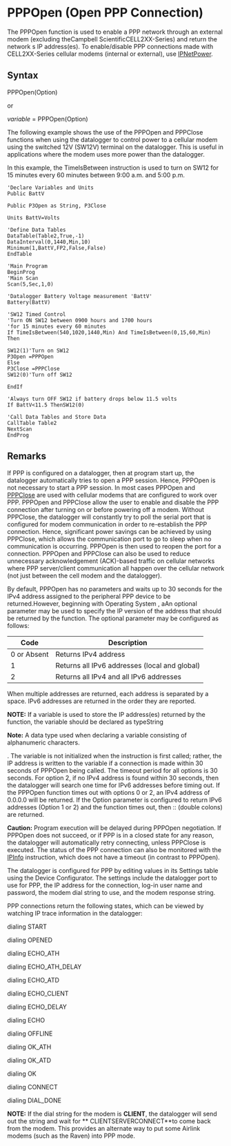 # PPPOpen (Open PPP Connection)

The PPPOpen function is used to enable a PPP network through an external modem (excluding theCampbell ScientificCELL2XX-Series) and return the network s IP address(es). To enable/disable PPP connections made with CELL2XX-Series cellular modems (internal or external), use [IPNetPower](ipnetpower.md).

## Syntax

PPPOpen(Option)

or

_variable_ = PPPOpen(Option)

The following example shows the use of the PPPOpen and PPPClose functions when using the datalogger to control power to a cellular modem using the switched 12V (SW12V) terminal on the datalogger. This is useful in applications where the modem uses more power than the datalogger.

In this example, the TimeIsBetween instruction is used to turn on SW12 for 15 minutes every 60 minutes between 9:00 a.m. and 5:00 p.m.

```
'Declare Variables and Units
Public BattV

Public P3Open as String, P3Close

Units BattV=Volts

'Define Data Tables
DataTable(Table2,True,-1)
DataInterval(0,1440,Min,10)
Minimum(1,BattV,FP2,False,False)
EndTable

'Main Program
BeginProg
'Main Scan
Scan(5,Sec,1,0)

'Datalogger Battery Voltage measurement 'BattV'
Battery(BattV)

'SW12 Timed Control
'Turn ON SW12 between 0900 hours and 1700 hours
'for 15 minutes every 60 minutes
If TimeIsBetween(540,1020,1440,Min) And TimeIsBetween(0,15,60,Min) Then

SW12(1)'Turn on SW12
P3Open =PPPOpen
Else
P3Close =PPPClose
SW12(0)'Turn off SW12

EndIf

'Always turn OFF SW12 if battery drops below 11.5 volts
If BattV<11.5 ThenSW12(0)

'Call Data Tables and Store Data
CallTable Table2
NextScan
EndProg
```

## Remarks

If PPP is configured on a datalogger, then at program start up, the datalogger automatically tries to open a PPP session. Hence, PPPOpen is not necessary to start a PPP session. In most cases PPPOpen and [PPPClose](pppclose.md) are used with cellular modems that are configured to work over PPP. PPPOpen and PPPClose allow the user to enable and disable the PPP connection after turning on or before powering off a modem. Without PPPClose, the datalogger will constantly try to poll the serial port that is configured for modem communication in order to re-establish the PPP connection. Hence, significant power savings can be achieved by using PPPClose, which allows the communication port to go to sleep when no communication is occurring. PPPOpen is then used to reopen the port for a connection. PPPOpen and PPPClose can also be used to reduce unnecessary acknowledgement (ACK)-based traffic on cellular networks where PPP server/client communication all happen over the cellular network (not just between the cell modem and the datalogger).

By default, PPPOpen has no parameters and waits up to 30 seconds for the IPv4 address assigned to the peripheral PPP device to be returned.However, beginning with Operating System , aAn optional parameter may be used to specify the IP version of the address that should be returned by the function. The optional parameter may be configured as follows:

| Code        | Description                                   |
| ----------- | --------------------------------------------- |
| 0 or Absent | Returns IPv4 address                          |
| 1           | Returns all IPv6 addresses (local and global) |
| 2           | Returns all IPv4 and all IPv6 addresses       |

When multiple addresses are returned, each address is separated by a space. IPv6 addresses are returned in the order they are reported.

**NOTE:** If a variable is used to store the IP address(es) returned by the function, the variable should be declared as typeString

**Note:** A data type used when declaring a variable consisting of alphanumeric characters.

. The variable is not initialized when the instruction is first called; rather, the IP address is written to the variable if a connection is made within 30 seconds of PPPOpen being called. The timeout period for all options is 30 seconds. For option 2, if no IPv4 address is found within 30 seconds, then the datalogger will search one time for IPv6 addresses before timing out. If the PPPOpen function times out with options 0 or 2, an IPv4 address of 0.0.0.0 will be returned. If the Option parameter is configured to return IPv6 addresses (Option 1 or 2) and the function times out, then :: (double colons) are returned.

**Caution:** Program execution will be delayed during PPPOpen negotiation. If PPPOpen does not succeed, or if PPP is in a closed state for any reason, the datalogger will automatically retry connecting, unless PPPClose is executed. The status of the PPP connection can also be monitored with the [IPInfo](ipinfo.md) instruction, which does not have a timeout (in contrast to PPPOpen).

The datalogger is configured for PPP by editing values in its Settings table using the Device Configurator. The settings include the datalogger port to use for PPP, the IP address for the connection, log-in user name and password, the modem dial string to use, and the modem response string.

PPP connections return the following states, which can be viewed by watching IP trace information in the datalogger:

dialing START

dialing OPENED

dialing ECHO_ATH

dialing ECHO_ATH_DELAY

dialing ECHO_ATD

dialing ECHO_CLIENT

dialing ECHO_DELAY

dialing ECHO

dialing OFFLINE

dialing OK_ATH

dialing OK_ATD

dialing OK

dialing CONNECT

dialing DIAL_DONE

**NOTE:** If the dial string for the modem is **CLIENT**, the datalogger will send out the string and wait for ** CLIENTSERVER<CRLF>CONNECT<CRLF>**to come back from the modem. This provides an alternate way to put some Airlink modems (such as the Raven) into PPP mode.
